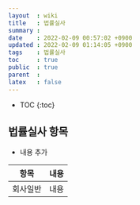 ```yaml
---
layout  : wiki
title   : 법률실사 
summary : 
date    : 2022-02-09 00:57:02 +0900
updated : 2022-02-09 01:14:05 +0900
tags    : 법률실사 
toc     : true
public  : true
parent  : 
latex   : false
---
```

* TOC
{:toc}

## 법률실사 항목
* 내용 추가
 
|   항목   | 내용 |
|:--------:|------|
| 회사일반 | 내용 |
